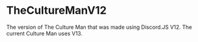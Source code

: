 # TheCultureManV12

The version of The Culture Man that was made using Discord.JS V12. The current Culture Man uses V13.
